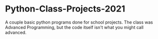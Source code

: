 # Python-Class-Projects-2021

A couple basic python programs done for school projects. The class was Advanced Programming, but the code itself isn't what you might call advanced.
